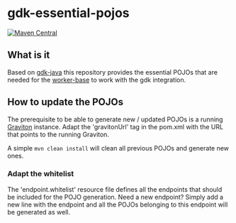 # gdk-essential-pojos

[![Maven Central](https://maven-badges.herokuapp.com/maven-central/com.github.libgraviton/gdk-essential-pojos/badge.svg)](https://maven-badges.herokuapp.com/maven-central/com.github.libgraviton/gdk-essential-pojos)

## What is it

Based on [gdk-java](https://github.com/libgraviton/gdk-java) this repository provides the essential POJOs that are needed for the [worker-base](https://github.com/libgraviton/graviton-worker-base-java) to work with the gdk integration.

## How to update the POJOs

The prerequisite to be able to generate new / updated POJOs is a running [Graviton](https://github.com/libgraviton/graviton) instance.
Adapt the 'gravitonUrl' tag in the pom.xml with the URL that points to the running Graviton.

A simple `mvn clean install` will clean all previous POJOs and generate new ones.

### Adapt the whitelist

The 'endpoint.whitelist' resource file defines all the endpoints that should be included for the POJO generation. Need a new endpoint? Simply add a new line with the endpoint and all the POJOs belonging to this endpoint will be generated as well.

